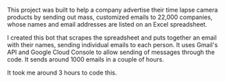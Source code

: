 This project was built to help a company advertise their time lapse camera products by sending out mass, customized emails to 22,000 companies, 
whose names and email addresses are listed on an Excel spreadsheet. 

I created this bot that scrapes the spreadsheet and puts together an email with their names, sending individual emails to each person. 
It uses Gmail's API and Google Cloud Console to allow sending of messages through the code. 
It sends around 1000 emails in a couple of hours. 

It took me around 3 hours to code this. 
